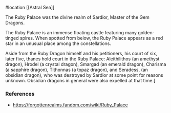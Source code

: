 #location [[Astral Sea]]

The Ruby Palace was the divine realm of Sardior, Master of the Gem Dragons.

The Ruby Palace is an immense floating castle featuring many golden-tinged spires. When spotted from below, the Ruby Palace appears as a red star in an unusual place among the constellations.

Aside from the Ruby Dragon himself and his petitioners, his court of six, later five, thanes hold court in the Ruby Palace: Aleithilithos (an amethyst dragon), Hrodel (a crystal dragon), Smargad (an emerald dragon), Charisma (a sapphire dragon), Tithonnas (a topaz dragon), and Seradess, (an obsidian dragon), who was destroyed by Sardior at some point for reasons unknown. Obsidian dragons in general were also expelled at that time.[

### References

* https://forgottenrealms.fandom.com/wiki/Ruby_Palace